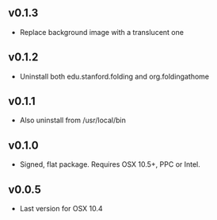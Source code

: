 ## v0.1.3
- Replace background image with a translucent one

## v0.1.2
- Uninstall both edu.stanford.folding and org.foldingathome

## v0.1.1
- Also uninstall from /usr/local/bin

## v0.1.0
 - Signed, flat package. Requires OSX 10.5+, PPC or Intel.

## v0.0.5
 - Last version for OSX 10.4
